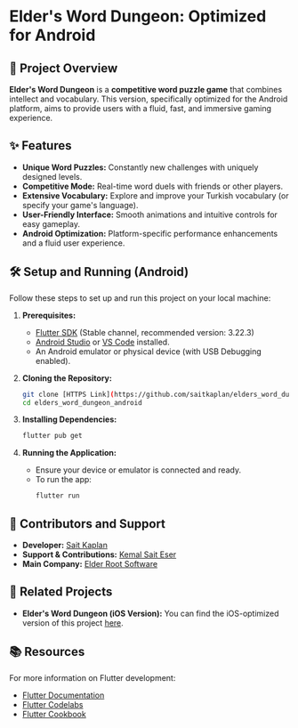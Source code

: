 # Elder's Word Dungeon: Optimized for Android

## 🚀 Project Overview

**Elder's Word Dungeon** is a **competitive word puzzle game** that combines intellect and vocabulary. This version, specifically optimized for the Android platform, aims to provide users with a fluid, fast, and immersive gaming experience.

## ✨ Features

* **Unique Word Puzzles:** Constantly new challenges with uniquely designed levels.
* **Competitive Mode:** Real-time word duels with friends or other players.
* **Extensive Vocabulary:** Explore and improve your Turkish vocabulary (or specify your game's language).
* **User-Friendly Interface:** Smooth animations and intuitive controls for easy gameplay.
* **Android Optimization:** Platform-specific performance enhancements and a fluid user experience.

## 🛠️ Setup and Running (Android)

Follow these steps to set up and run this project on your local machine:

1.  **Prerequisites:**
    * [Flutter SDK](https://docs.flutter.dev/get-started/install) (Stable channel, recommended version: 3.22.3)
    * [Android Studio](https://developer.android.com/studio) or [VS Code](https://code.visualstudio.com/) installed.
    * An Android emulator or physical device (with USB Debugging enabled).

2.  **Cloning the Repository:**
    ```bash
    git clone [HTTPS Link](https://github.com/saitkaplan/elders_word_dungeon_android.git)
    cd elders_word_dungeon_android
    ```

3.  **Installing Dependencies:**
    ```bash
    flutter pub get
    ```

4.  **Running the Application:**
    * Ensure your device or emulator is connected and ready.
    * To run the app:
        ```bash
        flutter run
        ```

## 🤝 Contributors and Support

* **Developer:** [Sait Kaplan](https://www.linkedin.com/in/saitkaplan/)
* **Support & Contributions:** [Kemal Sait Eser](https://www.linkedin.com/in/kemal-said-eser/)
* **Main Company:** [Elder Root Software](https://play.google.com/store/apps/dev?id=7541562456635286242)

## 📌 Related Projects

* **Elder's Word Dungeon (iOS Version):** You can find the iOS-optimized version of this project [here](https://github.com/saitkaplan).

## 📚 Resources

For more information on Flutter development:

* [Flutter Documentation](https://docs.flutter.dev/)
* [Flutter Codelabs](https://docs.flutter.dev/codelabs)
* [Flutter Cookbook](https://docs.flutter.dev/cookbook)

